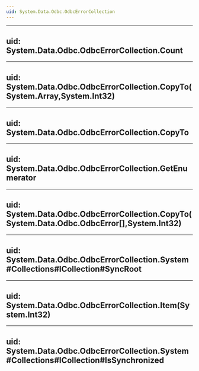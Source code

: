 ```yaml
---
uid: System.Data.Odbc.OdbcErrorCollection
---
```


---
uid: System.Data.Odbc.OdbcErrorCollection.Count
---

---
uid: System.Data.Odbc.OdbcErrorCollection.CopyTo(System.Array,System.Int32)
---

---
uid: System.Data.Odbc.OdbcErrorCollection.CopyTo
---

---
uid: System.Data.Odbc.OdbcErrorCollection.GetEnumerator
---

---
uid: System.Data.Odbc.OdbcErrorCollection.CopyTo(System.Data.Odbc.OdbcError[],System.Int32)
---

---
uid: System.Data.Odbc.OdbcErrorCollection.System#Collections#ICollection#SyncRoot
---

---
uid: System.Data.Odbc.OdbcErrorCollection.Item(System.Int32)
---

---
uid: System.Data.Odbc.OdbcErrorCollection.System#Collections#ICollection#IsSynchronized
---

